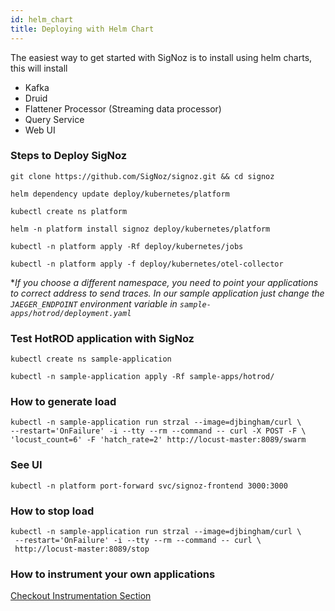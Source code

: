 ```yaml
---
id: helm_chart
title: Deploying with Helm Chart
---
```


The easiest way to get started with SigNoz is to install using helm charts, this will install

- Kafka
- Druid
- Flattener Processor (Streaming data processor)
- Query Service
- Web UI

### Steps to Deploy SigNoz

```console
git clone https://github.com/SigNoz/signoz.git && cd signoz

helm dependency update deploy/kubernetes/platform

kubectl create ns platform

helm -n platform install signoz deploy/kubernetes/platform

kubectl -n platform apply -Rf deploy/kubernetes/jobs

kubectl -n platform apply -f deploy/kubernetes/otel-collector
```
**If you choose a different namespace, you need to point your applications to correct address to send traces. In our sample application just change the `JAEGER_ENDPOINT` environment variable in `sample-apps/hotrod/deployment.yaml`*

### Test HotROD application with SigNoz

```console
kubectl create ns sample-application

kubectl -n sample-application apply -Rf sample-apps/hotrod/
```

### How to generate load

```console
kubectl -n sample-application run strzal --image=djbingham/curl \
--restart='OnFailure' -i --tty --rm --command -- curl -X POST -F \
'locust_count=6' -F 'hatch_rate=2' http://locust-master:8089/swarm
```

### See UI
```console
kubectl -n platform port-forward svc/signoz-frontend 3000:3000
```

### How to stop load

```console
kubectl -n sample-application run strzal --image=djbingham/curl \
 --restart='OnFailure' -i --tty --rm --command -- curl \
 http://locust-master:8089/stop
```


### How to instrument your own applications
[Checkout Instrumentation Section](/docs/instrumentation/python)
<!-- Supported Markdown languages - Highlight.js https://github.com/highlightjs/highlight.js/blob/master/SUPPORTED_LANGUAGES.md -->
